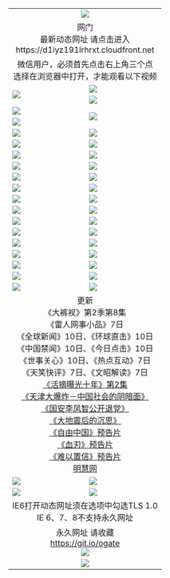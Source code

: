 ﻿<table>
  <tr></tr>
  <tr><td colspan=2 align=center><img src="https://cloud.githubusercontent.com/assets/11880933/13434984/f430fae2-e012-11e5-814f-c2df1e82b247.jpg" /></td></tr>
  <tr><td colspan=2 align=center>网门<br>最新动态网址 请点击进入
<br>https://d1iyz191lrhrxt.cloudfront.net
    </td>
  </tr>
  <tr>
    <td colspan=2 align=center>微信用户，必须首先点击右上角三个点<br>选择在浏览器中打开，才能观看以下视频</td>
  </tr>
  <tr>
    <td rowspan=2><a href="https://d1iyz191lrhrxt.cloudfront.net/ogUP.aspx?name=11DKC.mp4&count=T:2,2:8,1:16&from=github" target="_blank"><img src="https://d1iyz191lrhrxt.cloudfront.net/Up/11DKC1.jpg" /></a></td> 
    <td><div><a href="https://d1iyz191lrhrxt.cloudfront.net/ogUP.aspx?name=LRWS.mp4&count=7B:9,6B:44,5A:10,5B:35,4A:14,4B:19,3A:10,3B:26,2A:16,2B:21,1A:23,1B:29&current=7B:9" target="_blank"><img src="https://d1iyz191lrhrxt.cloudfront.net/Up/LRWS.jpg" /></a></td>
   </tr>
  <tr>
    <td><a href="https://d1iyz191lrhrxt.cloudfront.net/ogNiceVedio.aspx" target="_blank"><img src="https://d1iyz191lrhrxt.cloudfront.net/Up/11TGKDY.jpg" /></a></td>
  </tr>
  <tr>
    <td><a href="https://d1iyz191lrhrxt.cloudfront.net/ogUP.aspx?name=JQR.mp4&count=2" target="_blank"><img src="https://d1iyz191lrhrxt.cloudfront.net/Up/JQR.jpg" /></a></td>   
    <td rowspan=2><a href="https://d1iyz191lrhrxt.cloudfront.net/ogUP.aspx?name=JP.mp4&count=9" target="_blank"><img src="https://d1iyz191lrhrxt.cloudfront.net/Up/JP.jpg" /></td>
  </tr>
  <tr>
    <td><a href="https://d1iyz191lrhrxt.cloudfront.net/ogUP.aspx?name=WH.mp4" target="_blank"><img src="https://d1iyz191lrhrxt.cloudfront.net/Up/WH.jpg" /></a></td>
  </tr>
  <tr>
    <td><a href="https://d1iyz191lrhrxt.cloudfront.net/ogUP.aspx?name=SSZJ.mp4&count=480P:9,S:2" target="_blank"><img src="https://d1iyz191lrhrxt.cloudfront.net/Up/SSZJ.jpg" /></a></td>
    <td><a href="https://d1iyz191lrhrxt.cloudfront.net/ogUP.aspx?name=ZY.mp4&count=2015:16" target="_blank"><img src="https://d1iyz191lrhrxt.cloudfront.net/Up/ZY.jpg" /></a</td>
  </tr>
  <tr>
    <td><a href="https://d1iyz191lrhrxt.cloudfront.net/ogUP.aspx?name=XTFY.mp4&count=B:2,A:24" target="_blank"><img src="https://d1iyz191lrhrxt.cloudfront.net/Up/XTFY.jpg" /></a></td>
    <td><a href="https://d1iyz191lrhrxt.cloudfront.net/ogUP.aspx?name=1XQK.mp4&count=13" target="_blank"><img src="https://d1iyz191lrhrxt.cloudfront.net/Up/1XQK.jpg" /></a</td>
  </tr>
  <tr>
    <td><a href="https://d1iyz191lrhrxt.cloudfront.net/ogUP.aspx?name=1LYF.mp4&count=2" target="_blank"><img src="https://d1iyz191lrhrxt.cloudfront.net/Up/1LYF0.jpg" /></a></td>
    <td><a href="https://d1iyz191lrhrxt.cloudfront.net/ogUP.aspx?name=1ZGC.mp4&count=6" target="_blank"><img src="https://d1iyz191lrhrxt.cloudfront.net/Up/1ZGC0.jpg" /></a></td>
  </tr>
  <tr>
    <td><a href="https://d1iyz191lrhrxt.cloudfront.net/ogUP.aspx?name=1ZKM.mp4&count=3&current=3" target="_blank"><img src="https://d1iyz191lrhrxt.cloudfront.net/Up/1ZKM0.jpg" /></a></td>  
    <td><a href="https://d1iyz191lrhrxt.cloudfront.net/ogUP.aspx?name=1WWY.mp4&count=6&current=6" target="_blank"><img src="https://d1iyz191lrhrxt.cloudfront.net/Up/1WWY0.jpg" /></a></td>
  </tr>
  <tr>
    <td><a href="https://d1iyz191lrhrxt.cloudfront.net/ogUP.aspx?name=10JGY.mp4&count=3" target="_blank"><img src="https://d1iyz191lrhrxt.cloudfront.net/Up/10JGY0.jpg" /></a></td>
    <td><a href="https://d1iyz191lrhrxt.cloudfront.net/ogUP.aspx?name=10CYS.mp4&count=2" target="_blank"><img src="https://d1iyz191lrhrxt.cloudfront.net/Up/10CYS0.jpg" /></a></td>
  </tr>
  <tr>
    <td><a href="https://d1iyz191lrhrxt.cloudfront.net/ogUP.aspx?name=4SQQ.mp4&count=201603:8,201602:20,201601:21&current=201603:8" target="_blank"><img src="https://d1iyz191lrhrxt.cloudfront.net/Up/4SQQ0.jpg"/></a></td>
    <td><a href="https://d1iyz191lrhrxt.cloudfront.net/ogUP.aspx?name=4SHQ.mp4&count=201603:10,201602:27,201601:28&current=201603:10" target="_blank"><img src="https://d1iyz191lrhrxt.cloudfront.net/Up/4SHQ0.jpg"/></a></td>
  </tr>
  <tr>
    <td><a href="https://d1iyz191lrhrxt.cloudfront.net/ogUP.aspx?name=4SZG.mp4&count=201603:9,201602:21,201601:23&current=201603:9" target="_blank"><img src="https://d1iyz191lrhrxt.cloudfront.net/Up/4SZG0.jpg"/></a></td>
    <td><a href="https://d1iyz191lrhrxt.cloudfront.net/ogUP.aspx?name=4SDJ.mp4&count=201603A:9,201603B:6,201602A:24,201602B:7,201601A:48,201601B:6&current=201603A:9" target="_blank"><img src="https://d1iyz191lrhrxt.cloudfront.net/Up/4SDJ0.jpg"/></a></td>
  </tr>
  <tr>
    <td><a href="https://d1iyz191lrhrxt.cloudfront.net/ogUP.aspx?name=4SGX.mp4&count=201603:2&current=201603:2" target="_blank"><img src="https://d1iyz191lrhrxt.cloudfront.net/Up/4SGX0.jpg"/></a></td>
    <td><a href="https://d1iyz191lrhrxt.cloudfront.net/ogUP.aspx?name=4SHD.mp4&count=201603:3&current=201603:1" target="_blank"><img src="https://d1iyz191lrhrxt.cloudfront.net/Up/4SHD0.jpg"/></a></td>
  </tr>
  <tr>
    <td><a href="https://d1iyz191lrhrxt.cloudfront.net/ogUP.aspx?name=4CTX.mp4&count=201603:2,201602:3,201601:4&current=201603:2" target="_blank"><img src="https://d1iyz191lrhrxt.cloudfront.net/Up/4CTX0.jpg"/></a></td>
    <td><a href="https://d1iyz191lrhrxt.cloudfront.net/ogUP.aspx?name=4CWZ.mp4&count=201603:1,201602:4,201601:4&current=201603:1" target="_blank"><img src="https://d1iyz191lrhrxt.cloudfront.net/Up/4CWZ0.jpg"/></a></td>
  </tr>
  <tr>
    <td><a href="https://d1iyz191lrhrxt.cloudfront.net/onUP.aspx?name=https://d2t6x1lwzcff38.cloudfront.net/" target="_blank"><img src="https://d1iyz191lrhrxt.cloudfront.net/Up/0DTW.jpg"/></a></td>
    <td><a href="https://d1iyz191lrhrxt.cloudfront.net/onUP.aspx?name=https://d240ns8up8earz.cloudfront.net/acenter/" target="_blank"><img src="https://d1iyz191lrhrxt.cloudfront.net/Up/0TDW.jpg" /></a></td>
  </tr>
  <tr>
    <td><a href="https://d1iyz191lrhrxt.cloudfront.net/onUP.aspx?name=https://d4508d6vomz2p.cloudfront.net/gb/nsc413.htm" target="_blank"><img src="https://d1iyz191lrhrxt.cloudfront.net/Up/0DJY.jpg" /></a></td>
    <td><a href="https://d1iyz191lrhrxt.cloudfront.net/onUP.aspx?name=https://d3bxwq7vzudb5l.cloudfront.net/xtr/gb/prog204.html" target="_blank"><img src="https://d1iyz191lrhrxt.cloudfront.net/Up/0XTR.jpg" /></a></td>
  </tr>
  <tr>
    <td><a href="https://d1iyz191lrhrxt.cloudfront.net/onUP.aspx?name=https://d3aj00iefsmfgc.cloudfront.net/" target="_blank"><img src="https://d1iyz191lrhrxt.cloudfront.net/Up/0MHW.jpg" /></a></td>
    <td><a href="https://d1iyz191lrhrxt.cloudfront.net/onUP.aspx?name=https://d1sbg9daat0zu5.cloudfront.net/" target="_blank"><img src="https://d1iyz191lrhrxt.cloudfront.net/Up/0ZJW.jpg" /></a></td>
  </tr>
  <tr>
    <td><a href="https://d1iyz191lrhrxt.cloudfront.net/ogUP.aspx?name=0FG.zip" target="_blank"><img src="https://d1iyz191lrhrxt.cloudfront.net/Up/0FG.jpg" /></a></td>
    <td><a href="https://d1iyz191lrhrxt.cloudfront.net/ogUP.aspx?name=0FGA.apk" target="_blank"><img src="https://d1iyz191lrhrxt.cloudfront.net/Up/0FGA.jpg" /></a></td>
  </tr>
  <tr>
    <td><a href="https://d1iyz191lrhrxt.cloudfront.net/ogUP.aspx?name=0U.zip" target="_blank"><img src="https://d1iyz191lrhrxt.cloudfront.net/Up/0U.jpg" /></a></td>
    <td><a href="https://d1iyz191lrhrxt.cloudfront.net/ogUP.aspx?name=0UA.apk" target="_blank"><img src="https://d1iyz191lrhrxt.cloudfront.net/Up/0UA.jpg" /></a></td>
  </tr>
  <tr>
    <td><a href="https://d1iyz191lrhrxt.cloudfront.net/ogUP.aspx?name=0iPPOTV.zip" target="_blank"><img src="https://d1iyz191lrhrxt.cloudfront.net/Up/0iPPOTV.jpg" /></a></td>
    <td><a href="https://d1iyz191lrhrxt.cloudfront.net/ogUP.aspx?name=0iNTD.apk" target="_blank"><img src="https://d1iyz191lrhrxt.cloudfront.net/Up/0iNTD.jpg" /></a></td>
  </tr>
  <tr>
    <td colspan=2 align=center>更新<br>
      《大裤衩》第2季第8集<br>
      《雷人网事小品》7日<br>
      《全球新闻》10日、《环球直击》10日<br>
      《中国禁闻》10日、《今日点击》10日<br>
      《世事关心》10日、《热点互动》7日<br>
      《天笑快评》7日、《文昭解读》7日<br>
      <a href="https://d1iyz191lrhrxt.cloudfront.net/ogUP.aspx?name=SSZJ.mp4&count=480P:9,S:2&current=S:2" target="_blank">《活摘曝光十年》第2集</a><br>
      <a href="https://d1iyz191lrhrxt.cloudfront.net/ogUP.aspx?name=4TJDBZ.mp4" target="_blank">《天津大爆炸－中国社会的阴暗面》</a><br>
      <a href="https://d1iyz191lrhrxt.cloudfront.net/ogUP.aspx?name=4LFZ.mp4" target="_blank">《国安李凤智公开退党》</a><br>
      <a href="https://d1iyz191lrhrxt.cloudfront.net/ogUP.aspx?name=4DDZHDCS.mp4" target="_blank">《大地震后的沉思》</a><br>
      <a href="https://d1iyz191lrhrxt.cloudfront.net/ogUP.aspx?name=11ZYZG0.mp4" target="_blank">《自由中国》预告片</a><br>
      <a href="https://d1iyz191lrhrxt.cloudfront.net/ogUP.aspx?name=11XR.mp4" target="_blank">《血刃》预告片</a><br>
      <a href="https://d1iyz191lrhrxt.cloudfront.net/ogUP.aspx?name=11NYZX.mp4&count=2" target="_blank">《难以置信》预告片</a><br>
      <a href="https://d1iyz191lrhrxt.cloudfront.net/onUP.aspx?name=https://www.minghui.org/" target="_blank">明慧网</a></td>
    </td>
  </tr>
  <tr>
    <td><a href="https://d1iyz191lrhrxt.cloudfront.net/ogNice.aspx" target="_blank"><img src="https://d1iyz191lrhrxt.cloudfront.net/Up/0WCYY.jpg" /></a></td>
    <td><a href="https://d1iyz191lrhrxt.cloudfront.net/onCO.aspx?ob=600%E4%BA%8B%E7%89%A9&op=%E5%A2%9E%E5%88%A0%E6%94%B9&args=WH1~%23%E7%B1%BB%E5%9E%8B6%E6%96%B0%E9%97%BB%7c%23%E7%B1%BB%E5%9E%8B6%E8%AF%84%E8%AE%BA&mode=" target="_blank"><img src="https://d1iyz191lrhrxt.cloudfront.net/Up/0WZTT.jpg" /></a></td> 
  </tr>
  <tr>
    <td><a href="https://d1iyz191lrhrxt.cloudfront.net/ogDY.aspx" target="_blank"><img src="https://d1iyz191lrhrxt.cloudfront.net/Up/0FK.jpg" /></a></td>
    <td><a href="https://d1iyz191lrhrxt.cloudfront.net/ogST.aspx" target="_blank"><img src="https://d1iyz191lrhrxt.cloudfront.net/Up/0ST.jpg" /></a></td> 
  </tr>
  <tr>
    <td colspan=2 align=center>IE6打开动态网址须在选项中勾选TLS 1.0<br/>IE 6、7、8不支持永久网址<br/>
      <!--微信可扫描以下临时二维码<br/>https://bit.ly/1mBQHW8<br/><a href="https://d1iyz191lrhrxt.cloudfront.net/Up/0WMGDL3.png" target="_blank"><img src="https://d1iyz191lrhrxt.cloudfront.net/Up/0WMGD3.png"/></a><br-->
  </tr>
  <tr>
    <td colspan=2 align=center>永久网址 请收藏<br/><a href="https://git.io/ogate" target="_blank">https://git.io/ogate</a><br/><a href="https://d1iyz191lrhrxt.cloudfront.net/Up/0WMGDL2.png" target="_blank"><img src="https://d1iyz191lrhrxt.cloudfront.net/Up/0WMGD2.png"/></a></td>
  </tr>
  <tr>
    <td colspan=2 align=center><a href="https://d1iyz191lrhrxt.cloudfront.net/ogUP.aspx?name=0oGate.apk" target="_blank"><img src="https://d1iyz191lrhrxt.cloudfront.net/Up/0WMAZ.jpg" /></a></td>
  </tr>
  <!--tr>
    <td colspan=2 align=center>可能失效的动态网址
    </td>
  </tr-->
</table>
